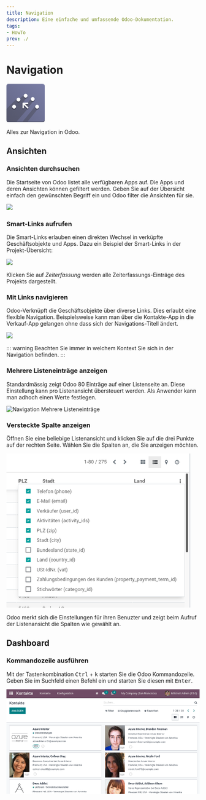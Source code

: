 ```yaml
---
title: Navigation
description: Eine einfache und umfassende Odoo-Dokumentation.
tags:
- HowTo
prev: ./
---
```

# Navigation
![icons_odoo_website_crm_score](assets/icons_odoo_website_crm_score.png)

Alles zur Navigation in Odoo.

## Ansichten

### Ansichten durchsuchen

Die Startseite von Odoo listet alle verfügbaren Apps auf. Die Apps und deren Ansichten können gefiltert werden. Geben Sie auf der Übersicht einfach den gewünschten Begriff ein und Odoo filter die Ansichten für sie.

![](assets/Navigation%20Suche.png)

### Smart-Links aufrufen

Die Smart-Links erlauben einen direkten Wechsel in verküpfte Geschäftsobjekte und Apps. Dazu ein Beispiel der Smart-Links in der Projekt-Übersicht:

![](assets/Navigation%20Smart-Links.png)

Klicken Sie auf *Zeiterfassung* werden alle Zeiterfassungs-Einträge des Projekts dargestellt.

### Mit Links navigieren

Odoo-Verknüpft die Geschäftsobjekte über diverse Links. Dies erlaubt eine flexible Navigation. Beispielsweise kann man über die Kontakte-App in die Verkauf-App gelangen ohne dass sich der Navigations-Titell ändert.

![](assets/Navigation%20Pfad.png)

::: warning
Beachten Sie immer in welchem Kontext Sie sich in der Navigation befinden.
:::

### Mehrere Listeneinträge anzeigen

Standardmässig zeigt Odoo 80 Einträge auf einer Listenseite an. Diese Einstellung kann pro Listenansicht übersteuert werden. Als Anwender kann man adhoch einen Werte festlegen.

![Navigation Mehrere Listeneinträge](assets/Navigation%20Mehrere%20Listeneinträge.gif)

### Versteckte Spalte anzeigen

Öffnen Sie eine beliebige Listenansicht und klicken Sie auf die drei Punkte auf der rechten Seite. Wählen Sie die Spalten an, die Sie anzeigen möchten.

![](assets/Navigation%20Versteckte%20Spalten.png)

Odoo merkt sich die Einstellungen für ihren Benuzter und zeigt beim Aufruf der Listenansicht die Spalten wie gewählt an.

## Dashboard

### Kommandozeile ausführen

Mit der Tastenkombination <kbd>Ctrl</kbd> + <kbd>k</kbd> starten Sie die Odoo Kommandozeile. Geben Sie im Suchfeld einen Befehl ein und starten Sie diesen mit <kbd>Enter</kbd>.

![Navigation Kommandozeile](assets/Navigation%20Kommandozeile.gif)